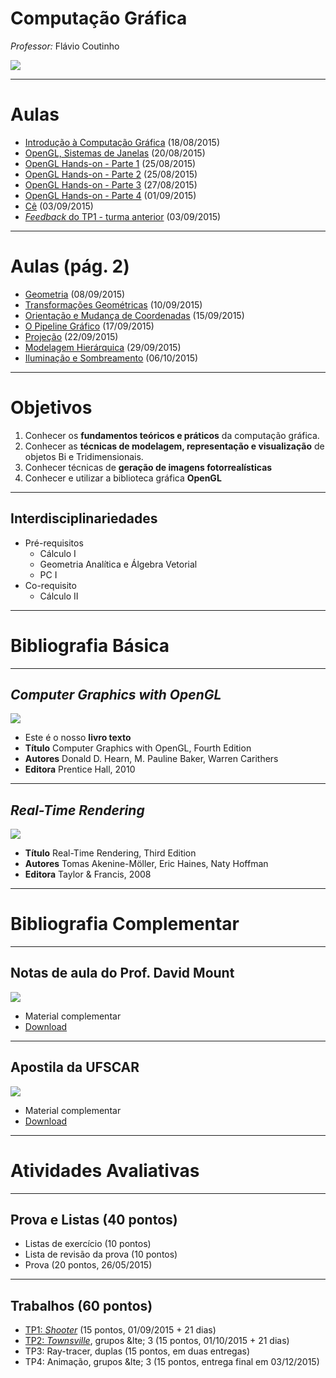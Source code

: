 <!--
  bespokeEvent: bullets.disable
-->

# Computação Gráfica

*Professor:* Flávio Coutinho

<img class="portrait" src="images/flavio-avatar.jpg">

---
# Aulas

- [Introdução à Computação Gráfica](classes/intro/) (18/08/2015)
- [OpenGL, Sistemas de Janelas](classes/opengl/) (20/08/2015)
- [OpenGL Hands-on - Parte 1](classes/opengl-handson/) (25/08/2015)
- [OpenGL Hands-on - Parte 2](classes/opengl-handson2/) (25/08/2015)
- [OpenGL Hands-on - Parte 3](classes/opengl-handson3/) (27/08/2015)
- [OpenGL Hands-on - Parte 4](classes/opengl-handson4/) (01/09/2015)
- [Cê](classes/c) (03/09/2015)
- [_Feedback_ do TP1 - turma anterior](classes/breakout-feedback) (03/09/2015)

---
  # Aulas (pág. 2)

- [Geometria](classes/geometry) (08/09/2015)
- [Transformações Geométricas](classes/transforms) (10/09/2015)
- [Orientação e Mudança de Coordenadas](classes/baseorientation) (15/09/2015)
- [O Pipeline Gráfico](classes/pipeline) (17/09/2015)
- [Projeção](classes/projection) (22/09/2015)
- [Modelagem Hierárquica](classes/hierarchical) (29/09/2015)
- [Iluminação e Sombreamento](classes/lighting) (06/10/2015)

<!--

-->
<!--
  # Aulas (pág. 3)

  - [Modelagem de Objetos](classes/modeling) (01/09/2015)
  - Demonstração do 3ds max (12/05/2015)
  - [_Feedback_ do TP1](classes/breakout-feedback) (14/05/2015)
  - [Animações](attachments/AnimacaoFlavioCoutinho.pptx) (02/06/2015)
  - [Texturas](classes/textures) (09/06/2015)
  - [Efeitos Visuais](classes/visual-effects) (11/06/2015)
  - [Ray tracing 1](classes/raytracing) (16/06/2015)
  - [Ray tracing 2](classes/raytracing2) (23/06/2015)
  - [Pipeline Programável](classes/programmable-pipeline) (02/07/2015)
-->

---
# Objetivos

1. Conhecer os **fundamentos teóricos e práticos** da computação gráfica.
1. Conhecer as **técnicas de modelagem, representação e visualização** de objetos Bi
e Tridimensionais.
1. Conhecer técnicas de **geração de imagens fotorrealísticas**
1. Conhecer e utilizar a biblioteca gráfica **OpenGL**

---
## Interdisciplinariedades

- Pré-requisitos
  - Cálculo I
  - Geometria Analítica e Álgebra Vetorial
  - PC I
- Co-requisito
  - Cálculo II

---
# Bibliografia Básica

---
## _Computer Graphics with OpenGL_

<div class="book-cover-container">
  <img class="book-cover" src="images/book-cg-with-opengl.jpg">
  <div class="book-left"></div>
</div>

- Este é o nosso **livro texto**
- **Título**	Computer Graphics with OpenGL, Fourth Edition
- **Autores**	Donald D. Hearn, M. Pauline Baker, Warren Carithers
- **Editora**	Prentice Hall, 2010

---
## _Real-Time Rendering_

<div class="book-cover-container">
  <img class="book-cover" src="images/book-rtr3.jpg">
  <div class="book-left"></div>
</div>

- **Título**	Real-Time Rendering, Third Edition
- **Autores**	Tomas Akenine-Möller, Eric Haines, Naty Hoffman
- **Editora**	Taylor &amp; Francis, 2008

---
# Bibliografia Complementar

---
## Notas de aula do Prof. David Mount

<div class="book-cover-container">
  <img class="book-cover" src="images/book-lecture-notes.png">
  <div class="book-left book-light"></div>
</div>

- Material complementar
- [Download](attachments/DavidMountsLectureNotes.pdf)

---
## Apostila da UFSCAR

<div class="book-cover-container">
  <img class="book-cover" src="images/book-apostila-ufscar.png">
  <div class="book-left book-light"></div>
</div>

- Material complementar
- [Download](https://drive.google.com/file/d/0B6-KCjtlxaKIY21UOWxBTEp4VTA/edit?usp=sharing)

---
# Atividades Avaliativas

---
## Prova e Listas (40 pontos)

- Listas de exercício (10 pontos)
- Lista de revisão da prova (10 pontos)
- Prova (20 pontos, 26/05/2015)

---
## Trabalhos (60 pontos)

- [TP1: _Shooter_][tp1] (15 pontos, 01/09/2015 + 21 dias)
- [TP2: _Townsville_][tp2], grupos &lte; 3 (15 pontos, 01/10/2015 + 21 dias)
- TP3: Ray-tracer, duplas (15 pontos, em duas entregas)
- TP4: Animação, grupos &lte; 3 (15 pontos, entrega final em 03/12/2015)

[tp1]: https://github.com/fegemo/cefet-cg/tree/master/assignments/tp1-shooter/README.md#trabalho-prático-1---shooting-game
[tp2]: https://github.com/fegemo/cefet-cg/tree/master/assignments/tp2-townsville/README.md
[tp3]: https://github.com/fegemo/cefet-cg/tree/master/assignments/tp3
[tp4]: https://github.com/fegemo/cefet-cg/blob/master/assignments/tp4

